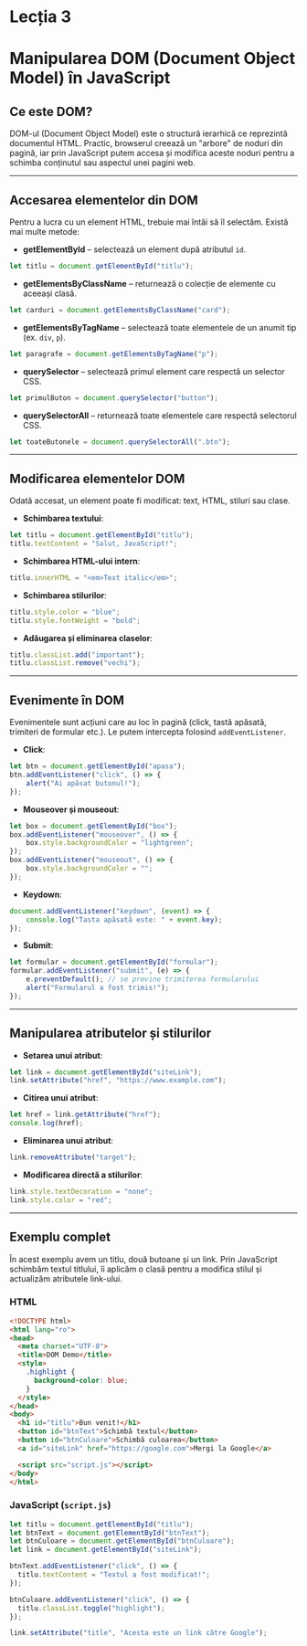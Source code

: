 # Lecția 3

# Manipularea DOM (Document Object Model) în JavaScript

## Ce este DOM?

DOM-ul (Document Object Model) este o structură ierarhică ce reprezintă documentul HTML. Practic, browserul creează un "arbore" de noduri din pagină, iar prin JavaScript putem accesa și modifica aceste noduri pentru a schimba conținutul sau aspectul unei pagini web.

---

## Accesarea elementelor din DOM

Pentru a lucra cu un element HTML, trebuie mai întâi să îl selectăm. Există mai multe metode:

- **getElementById** – selectează un element după atributul `id`.
```javascript
let titlu = document.getElementById("titlu");
```

- **getElementsByClassName** – returnează o colecție de elemente cu aceeași clasă.
```javascript
let carduri = document.getElementsByClassName("card");
```

- **getElementsByTagName** – selectează toate elementele de un anumit tip (ex. `div`, `p`).
```javascript
let paragrafe = document.getElementsByTagName("p");
```

- **querySelector** – selectează primul element care respectă un selector CSS.
```javascript
let primulButon = document.querySelector("button");
```

- **querySelectorAll** – returnează toate elementele care respectă selectorul CSS.
```javascript
let toateButonele = document.querySelectorAll(".btn");
```

---

## Modificarea elementelor DOM

Odată accesat, un element poate fi modificat: text, HTML, stiluri sau clase.

- **Schimbarea textului**:
```javascript
let titlu = document.getElementById("titlu");
titlu.textContent = "Salut, JavaScript!";
```

- **Schimbarea HTML-ului intern**:
```javascript
titlu.innerHTML = "<em>Text italic</em>";
```

- **Schimbarea stilurilor**:
```javascript
titlu.style.color = "blue";
titlu.style.fontWeight = "bold";
```

- **Adăugarea și eliminarea claselor**:
```javascript
titlu.classList.add("important");
titlu.classList.remove("vechi");
```

---

## Evenimente în DOM

Evenimentele sunt acțiuni care au loc în pagină (click, tastă apăsată, trimiteri de formular etc.). Le putem intercepta folosind `addEventListener`.

- **Click**:
```javascript
let btn = document.getElementById("apasa");
btn.addEventListener("click", () => {
    alert("Ai apăsat butonul!");
});
```

- **Mouseover și mouseout**:
```javascript
let box = document.getElementById("box");
box.addEventListener("mouseover", () => {
    box.style.backgroundColor = "lightgreen";
});
box.addEventListener("mouseout", () => {
    box.style.backgroundColor = "";
});
```

- **Keydown**:
```javascript
document.addEventListener("keydown", (event) => {
    console.log("Tasta apăsată este: " + event.key);
});
```

- **Submit**:
```javascript
let formular = document.getElementById("formular");
formular.addEventListener("submit", (e) => {
    e.preventDefault(); // se previne trimiterea formularului
    alert("Formularul a fost trimis!");
});
```

---

## Manipularea atributelor și stilurilor

- **Setarea unui atribut**:
```javascript
let link = document.getElementById("siteLink");
link.setAttribute("href", "https://www.example.com");
```

- **Citirea unui atribut**:
```javascript
let href = link.getAttribute("href");
console.log(href);
```

- **Eliminarea unui atribut**:
```javascript
link.removeAttribute("target");
```

- **Modificarea directă a stilurilor**:
```javascript
link.style.textDecoration = "none";
link.style.color = "red";
```

---

## Exemplu complet

În acest exemplu avem un titlu, două butoane și un link. Prin JavaScript schimbăm textul titlului, îi aplicăm o clasă pentru a modifica stilul și actualizăm atributele link-ului.

### HTML
```html
<!DOCTYPE html>
<html lang="ro">
<head>
  <meta charset="UTF-8">
  <title>DOM Demo</title>
  <style>
    .highlight {
      background-color: blue;
    }
  </style>
</head>
<body>
  <h1 id="titlu">Bun venit!</h1>
  <button id="btnText">Schimbă textul</button>
  <button id="btnCuloare">Schimbă culoarea</button>
  <a id="siteLink" href="https://google.com">Mergi la Google</a>

  <script src="script.js"></script>
</body>
</html>
```

### JavaScript (`script.js`)
```javascript
let titlu = document.getElementById("titlu");
let btnText = document.getElementById("btnText");
let btnCuloare = document.getElementById("btnCuloare");
let link = document.getElementById("siteLink");

btnText.addEventListener("click", () => {
  titlu.textContent = "Textul a fost modificat!";
});

btnCuloare.addEventListener("click", () => {
  titlu.classList.toggle("highlight");
});

link.setAttribute("title", "Acesta este un link către Google");
```